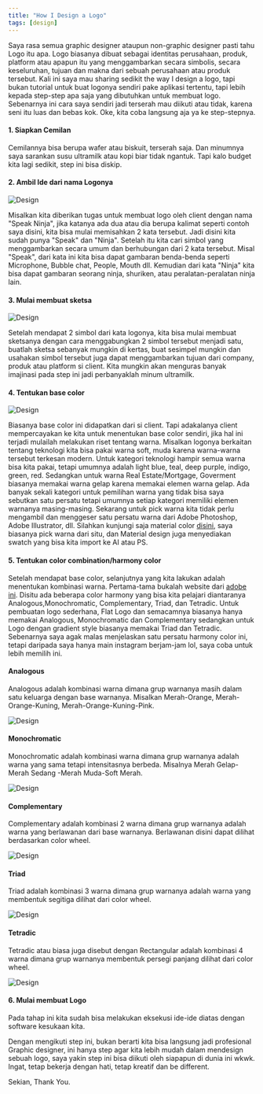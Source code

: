 ```yaml
---
title: "How I Design a Logo"
tags: [design]
---
```


Saya rasa semua graphic designer ataupun non-graphic designer pasti tahu Logo itu apa. Logo biasanya dibuat sebagai identitas perusahaan, produk, platform atau apapun itu yang menggambarkan secara
simbolis, secara keseluruhan, tujuan dan makna dari sebuah perusahaan atau produk tersebut. Kali ini saya mau sharing sedikit
the way I design a logo, tapi bukan tutorial untuk buat logonya sendiri pake aplikasi tertentu, tapi lebih kepada step-step
apa saja yang dibutuhkan untuk membuat logo. Sebenarnya ini cara saya sendiri jadi terserah mau diikuti atau tidak, karena seni itu
luas dan bebas kok. Oke, kita coba langsung aja ya ke step-stepnya.

#### 1. Siapkan Cemilan

Cemilannya bisa berupa wafer atau biskuit, terserah saja. Dan minumnya saya sarankan susu ultramilk atau kopi biar tidak ngantuk.
Tapi kalo budget kita lagi sedikit, step ini bisa diskip.

#### 2. Ambil Ide dari nama Logonya

![Design](https://usercontent2.hubstatic.com/13688513_f520.jpg "Take idea")

Misalkan kita diberikan tugas untuk membuat logo oleh client dengan nama "Speak Ninja", jika katanya ada dua atau dia berupa kalimat
seperti contoh saya disini, kita bisa mulai memisahkan 2 kata tersebut. Jadi disini kita sudah punya "Speak" dan "Ninja". Setelah itu
kita cari simbol yang menggambarkan secara umum dan berhubungan dari 2 kata tersebut. Misal "Speak", dari kata ini kita bisa dapat gambaran
benda-benda seperti Microphone, Bubble chat, People, Mouth dll. Kemudian dari kata "Ninja" kita bisa dapat gambaran seorang ninja,
shuriken, atau peralatan-peralatan ninja lain.

#### 3. Mulai membuat sketsa
![Design](https://cdn.dribbble.com/users/368240/screenshots/2374935/logosketch-bratus-vietnam-branding-logotype.jpg "Sketching logo")

Setelah mendapat 2 simbol dari kata logonya, kita bisa mulai membuat sketsanya dengan cara menggabungkan 2 simbol tersebut menjadi satu,
buatlah sketsa sebanyak mungkin di kertas, buat sesimpel mungkin dan usahakan simbol tersebut juga dapat menggambarkan tujuan dari
company, produk atau platform si client. Kita mungkin akan menguras banyak imajinasi pada step ini jadi perbanyaklah minum ultramilk.

#### 4. Tentukan base color

![Design](https://cloud.netlifyusercontent.com/assets/344dbf88-fdf9-42bb-adb4-46f01eedd629/67f1edae-35e3-4f15-88b9-ede4ec72cd40/01-dribble-designspiration-screenshot-opt.jpg "Pick base color")

Biasanya base color ini didapatkan dari si client. Tapi adakalanya client mempercayakan ke kita untuk menentukan base color sendiri, jika
hal ini terjadi mulailah melakukan riset tentang warna. Misalkan logonya berkaitan tentang teknologi kita bisa pakai warna soft,
muda karena warna-warna tersebut terkesan modern. Untuk kategori teknologi hampir semua warna bisa kita pakai, tetapi umumnya adalah
light blue, teal, deep purple, indigo, green, red. Sedangkan untuk warna Real Estate/Mortgage, Goverment biasanya memakai
warna gelap karena memakai elemen warna gelap. Ada banyak sekali kategori untuk pemilihan warna yang tidak bisa saya sebutkan
satu persatu tetapi umumnya setiap kategori memiliki elemen warnanya masing-masing. Sekarang untuk pick warna kita tidak perlu
mengambil dan menggeser satu persatu warna dari Adobe Photoshop, Adobe Illustrator, dll. Silahkan kunjungi saja material color [disini](https://www.materialui.co/colors), 
saya biasanya pick warna dari situ, dan Material design juga menyediakan swatch yang bisa kita import ke AI atau PS.

#### 5. Tentukan color combination/harmony color

Setelah mendapat base color, selanjutnya yang kita lakukan adalah menentukan kombinasi warna. Pertama-tama bukalah website dari
[adobe ini](https://color.adobe.com/create/color-wheel/?base=2&rule=Analogous&selected=0&name=My%20Color%20Theme&mode=rgb&rgbvalues=1,0.3270833333331894,0.050000000000000044,0.91,0.17157291666660116,0.04550000000000004,1,0,0,0.91,0.04550000000000004,0.4777500000001965,1,0.050000000000000044,0.999999999999784&swatchOrder=0,1,2,3,4). 
Disitu ada beberapa color harmony yang bisa kita pelajari diantaranya Analogous,Monochromatic, Complementary, Triad, dan Tetradic. 
Untuk pembuatan logo sederhana, Flat Logo dan semacamnya biasanya hanya memakai
Analogous, Monochromatic dan Complementary sedangkan untuk Logo dengan gradient style biasanya memakai Triad dan Tetradic. Sebenarnya
saya agak malas menjelaskan satu persatu harmony color ini, tetapi daripada saya hanya main instagram berjam-jam lol, saya coba untuk lebih memilih ini.

#### Analogous
Analogous adalah kombinasi warna dimana grup warnanya masih dalam satu keluarga dengan base warnanya. Misalkan Merah-Orange, Merah-Orange-Kuning,
Merah-Orange-Kuning-Pink.

![Design](https://www.dam-photo.com/wp-content/uploads/2015/12/color-wheel-analogous-300x292-1.jpg "Analogous")

#### Monochromatic
Monochromatic adalah kombinasi warna dimana grup warnanya adalah warna yang sama tetapi intensitasnya berbeda. Misalnya Merah Gelap-Merah Sedang
-Merah Muda-Soft Merah.

![Design](https://havenmediaarts.weebly.com/uploads/2/1/4/1/21412184/how-to-use-monochromatic-color-scheme_orig.png "Monochromatic color")

#### Complementary
Complementary adalah kombinasi 2 warna dimana grup warnanya adalah warna yang berlawanan dari base warnanya. Berlawanan disini dapat
dilihat berdasarkan color wheel.

![Design](http://www.tigercolor.com/Images/Complementary.gif "Complementary color")

#### Triad
Triad adalah kombinasi 3 warna dimana grup warnanya adalah warna yang membentuk segitiga dilihat dari color wheel.

![Design](https://23o0161033pm1289qo1hzrwi-wpengine.netdna-ssl.com/wp-content/uploads/2017/04/13.png "Triadic color")

#### Tetradic
Tetradic atau biasa juga disebut dengan Rectangular adalah kombinasi 4 warna dimana grup warnanya membentuk persegi panjang dilihat
dari color wheel.

![Design](https://23o0161033pm1289qo1hzrwi-wpengine.netdna-ssl.com/wp-content/uploads/2017/04/15.png "Tetradic color")

#### 6. Mulai membuat Logo
Pada tahap ini kita sudah bisa melakukan eksekusi ide-ide diatas dengan software kesukaan kita.

Dengan mengikuti step ini, bukan berarti kita bisa langsung jadi profesional Graphic designer, ini hanya step agar kita lebih
mudah dalam mendesign sebuah logo, saya yakin step ini bisa diikuti oleh siapapun di dunia ini wkwk. Ingat, tetap bekerja dengan hati, tetap kreatif dan be different.

Sekian, Thank You.

